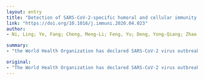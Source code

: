 ```yaml
---
layout: entry
title: "Detection of SARS-CoV-2-specific humoral and cellular immunity in COVID-19 convalescent individuals"
link: "https://doi.org/10.1016/j.immuni.2020.04.023"
author:
- Ni, Ling; Ye, Fang; Cheng, Meng-Li; Feng, Yu; Deng, Yong-Qiang; Zhao, Hui; Wei, Peng; Ge, Jiwan; Gou, Mengting; Li, Xiaoli; Sun, Lin; Cao, Tianshu; Wang, Pengzhi; Zhou, Chao; Zhang, Rongrong; Liang, Peng; Guo, Han; Wang, Xinquan; Qin, Cheng-Feng; Chen, Fang; Dong, Chen

summary:
- "the World Health Organization has declared SARS-CoV-2 virus outbreak a pandemic. We collected blood from COVID-19 patients who have recently become virus-free. Follow-up analysis on another cohort of 6 patients 2 weeks post discharge also revealed high titers of IgG antibodies. In all 14 patients tested, 13 displayed serum neutralizing activities in a pseudotype entry assay. The work provides a basis for further analysis of protective immunity."

original:
- "The World Health Organization has declared SARS-CoV-2 virus outbreak a world-wide pandemic. However, there is very limited understanding on the immune responses, especially adaptive immune responses to SARS-CoV-2 infection. Here, we collected blood from COVID-19 patients who have recently become virus-free and therefore were discharged, and detected SARS-CoV-2-specific humoral and cellular immunity in 8 newly discharged patients. Follow-up analysis on another cohort of 6 patients 2 weeks post discharge also revealed high titers of IgG antibodies. In all 14 patients tested, 13 displayed serum neutralizing activities in a pseudotype entry assay. Notably, there was a strong correlation between neutralization antibody titers and the numbers of virus-specific T cells. Our work provides a basis for further analysis of protective immunity to SARS-CoV-2, and understanding the pathogenesis of COVID-19, especially in the severe cases. It has also implications in developing an effective vaccine to SARS-CoV-2 infection."
---
```


